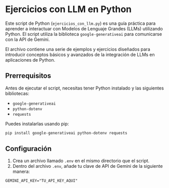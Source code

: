 # Ejercicios con LLM en Python

Este script de Python (`ejercicios_con_llm.py`) es una guía práctica para aprender a interactuar con Modelos de Lenguaje Grandes (LLMs) utilizando Python. El script utiliza la biblioteca `google-generativeai` para comunicarse con la API de Gemini.

El archivo contiene una serie de ejemplos y ejercicios diseñados para introducir conceptos básicos y avanzados de la integración de LLMs en aplicaciones de Python.

## Prerrequisitos

Antes de ejecutar el script, necesitas tener Python instalado y las siguientes bibliotecas:

*   `google-generativeai`
*   `python-dotenv`
*   `requests`

Puedes instalarlas usando pip:

```bash
pip install google-generativeai python-dotenv requests
```

## Configuración

1.  Crea un archivo llamado `.env` en el mismo directorio que el script.
2.  Dentro del archivo `.env`, añade tu clave de API de Gemini de la siguiente manera:

```
GEMINI_API_KEY="TU_API_KEY_AQUI"
```
